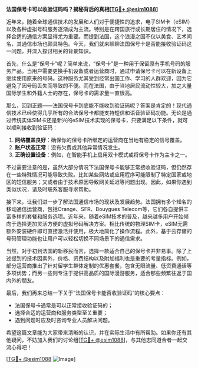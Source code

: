 **法国保号卡可以收验证码吗？揭秘背后的真相[[TG💪+ @esim1088](https://t.me/s/esim1088)]**

近年来，随着全球通信技术的发展和人们对于便捷性的追求，电子SIM卡（eSIM）以及各种虚拟号码服务逐渐成为主流。特别是在跨国旅行或长期居住的情况下，选择合适的通信方案显得尤为重要。而提到法国，这个浪漫之国不仅以美食、艺术闻名，其通信市场也颇具特色。今天，我们就来聊聊法国保号卡是否能接收验证码这一问题，并深入探讨相关的背景知识。

首先，什么是“保号卡”呢？简单来说，“保号卡”是一种用于保留原有手机号码的服务产品。当用户需要更换手机设备或者运营商时，通过申请保号卡可以在新设备上继续使用原来的号码。这种服务尤其受到经常出国工作、学习的人群欢迎，因为它避免了因号码丢失而导致的不便。而在法国，由于当地居民流动性较大，加之大量国际学生和外籍人士的存在，保号卡的需求量一直很高。

那么，回到正题——法国保号卡到底能不能收到验证码呢？答案是肯定的！现代通信技术已经使得几乎所有的合法保号卡都能支持短信和语音验证码功能。无论是通过传统实体SIM卡还是新兴的eSIM技术实现的保号卡，只要满足以下条件，就可以顺利接收到验证码：

1. **网络覆盖良好**：确保你的保号卡所绑定的运营商在当地有稳定的信号覆盖。
2. **账户状态正常**：没有欠费或其他异常情况发生。
3. **正确设置设备**：例如，在智能手机上启用双卡模式或将保号卡作为主卡之一。

不过需要注意的是，虽然大部分情况下法国保号卡能够正常接收验证码，但仍然存在一些特殊情况可能导致失败。比如某些网站或应用程序可能限制了特定国家或地区的短信服务；又或者由于技术原因导致网关延迟等问题出现。因此，如果你遇到类似状况，请及时联系客服寻求帮助。

接下来，让我们进一步了解法国通信市场的现状及发展趋势。法国拥有多个知名的移动通信运营商，包括Orange、SFR、Bouygues Telecom等，它们各自提供丰富多样的套餐和服务选项。近年来，随着eSIM技术的普及，越来越多用户开始倾向于选择更加灵活方便的虚拟号码解决方案。相比传统的物理SIM卡，eSIM无需额外安装硬件即可直接激活并使用，极大地简化了操作流程。此外，基于云存储的号码管理功能也让用户可以轻松切换不同场景下的通信需求。

当然，对于初到法国的新移民而言，选择一款适合自己的保号卡并非易事。除了上述提到的技术因素外，价格、资费结构以及附加福利也是重要的考量指标。例如，部分运营商推出了针对留学生群体定制的优惠套餐，包含无限流量、低资费通话等多项优势；而另一些则专注于提供高品质的国际漫游服务，适合那些频繁往返于国内外的朋友。

最后，我们再来总结一下关于“法国保号卡能否收验证码”的核心要点：
- 法国保号卡通常是可以正常接收验证码的；
- 选择合适的运营商和服务类型至关重要；
- 遇到问题时应及时咨询专业人员解决问题。

希望这篇文章能为大家带来清晰的认识，并在实际生活中有所帮助。如果你还有其他疑问，不妨加入我们的讨论组[[TG💪+ @esim1088](https://t.me/s/esim1088)]，与其他志同道合者一起交流心得吧！

[[TG💪+ @esim1088](https://t.me/s/esim1088) ![Image](https://i.postimg.cc/4NQfJmqS/Snipaste-2025-05-13-00-14-12.png)]